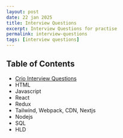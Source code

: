 ```yaml
---
layout: post
date: 22 jan 2025
title: Interview Questions
excerpt: Interview Questions for practise
permalink: interview-questions
tags: [interview questions]
---
```


## Table of Contents
- [Crio Interview Questions](crio-interview-questions)
- HTML
- Javascript
- React
- Redux
- Tailwind, Webpack, CDN, Nextjs
- Nodejs
- SQL
- HLD